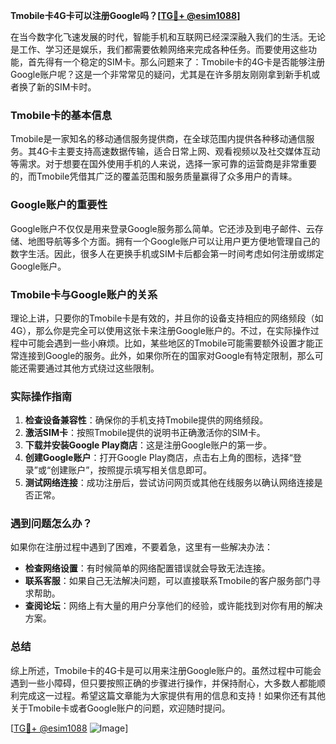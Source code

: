**Tmobile卡4G卡可以注册Google吗？[[TG💪+ @esim1088](https://t.me/s/esim1088)]**

在当今数字化飞速发展的时代，智能手机和互联网已经深深融入我们的生活。无论是工作、学习还是娱乐，我们都需要依赖网络来完成各种任务。而要使用这些功能，首先得有一个稳定的SIM卡。那么问题来了：Tmobile卡的4G卡是否能够注册Google账户呢？这是一个非常常见的疑问，尤其是在许多朋友刚刚拿到新手机或者换了新的SIM卡时。

### Tmobile卡的基本信息

Tmobile是一家知名的移动通信服务提供商，在全球范围内提供各种移动通信服务。其4G卡主要支持高速数据传输，适合日常上网、观看视频以及社交媒体互动等需求。对于想要在国外使用手机的人来说，选择一家可靠的运营商是非常重要的，而Tmobile凭借其广泛的覆盖范围和服务质量赢得了众多用户的青睐。

### Google账户的重要性

Google账户不仅仅是用来登录Google服务那么简单。它还涉及到电子邮件、云存储、地图导航等多个方面。拥有一个Google账户可以让用户更方便地管理自己的数字生活。因此，很多人在更换手机或SIM卡后都会第一时间考虑如何注册或绑定Google账户。

### Tmobile卡与Google账户的关系

理论上讲，只要你的Tmobile卡是有效的，并且你的设备支持相应的网络频段（如4G），那么你是完全可以使用这张卡来注册Google账户的。不过，在实际操作过程中可能会遇到一些小麻烦。比如，某些地区的Tmobile可能需要额外设置才能正常连接到Google的服务。此外，如果你所在的国家对Google有特定限制，那么可能还需要通过其他方式绕过这些限制。

### 实际操作指南

1. **检查设备兼容性**：确保你的手机支持Tmobile提供的网络频段。
2. **激活SIM卡**：按照Tmobile提供的说明书正确激活你的SIM卡。
3. **下载并安装Google Play商店**：这是注册Google账户的第一步。
4. **创建Google账户**：打开Google Play商店，点击右上角的图标，选择“登录”或“创建账户”，按照提示填写相关信息即可。
5. **测试网络连接**：成功注册后，尝试访问网页或其他在线服务以确认网络连接是否正常。

### 遇到问题怎么办？

如果你在注册过程中遇到了困难，不要着急，这里有一些解决办法：
- **检查网络设置**：有时候简单的网络配置错误就会导致无法连接。
- **联系客服**：如果自己无法解决问题，可以直接联系Tmobile的客户服务部门寻求帮助。
- **查阅论坛**：网络上有大量的用户分享他们的经验，或许能找到对你有用的解决方案。

### 总结

综上所述，Tmobile卡的4G卡是可以用来注册Google账户的。虽然过程中可能会遇到一些小障碍，但只要按照正确的步骤进行操作，并保持耐心，大多数人都能顺利完成这一过程。希望这篇文章能为大家提供有用的信息和支持！如果你还有其他关于Tmobile卡或者Google账户的问题，欢迎随时提问。

[[TG💪+ @esim1088](https://t.me/s/esim1088) ![Image](https://i.postimg.cc/4NQfJmqS/Snipaste-2025-05-13-00-14-12.png)]